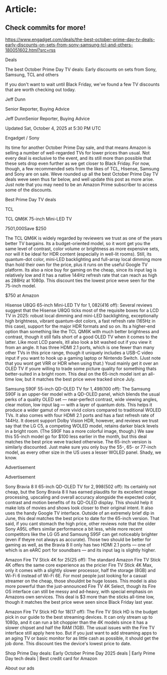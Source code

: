 # Article:

## Check commits for more!
https://www.engadget.com/deals/the-best-october-prime-day-tv-deals-early-discounts-on-sets-from-sony-samsung-tcl-and-others-180051602.html?src=rss

Deals

The best October Prime Day TV deals: Early discounts on sets from Sony, Samsung, TCL and others

If you don't want to wait until Black Friday, we've found a few TV discounts that are worth checking out today.

Jeff Dunn

Senior Reporter, Buying Advice

Jeff DunnSenior Reporter, Buying Advice

Updated Sat, October 4, 2025 at 5:30 PM UTC

Engadget / Sony

Its time for another October Prime Day sale, and that means Amazon is selling a number of well-regarded TVs for lower prices than usual. Not every deal is exclusive to the event, and its still more than possible that these sets drop even further as we get closer to Black Friday. For now, though, a few recommended sets from the likes of TCL, Hisense, Samsung and Sony are on sale. Weve rounded up all the best October Prime Day TV deals weve seen thus far below, and well update this post as more arise. Just note that you may need to be an Amazon Prime subscriber to access some of the discounts.

Best Prime Day TV deals

TCL

TCL QM6K 75-inch Mini-LED TV

$750$1,000Save $250

The TCL QM6K is widely regarded by reviewers we trust as one of the years better TV bargains. Its a budget-oriented model, so it wont get you the same level of contrast, color volume or brightness as more expensive sets, nor will it be ideal for HDR content (especially in well-lit rooms). Still, its quantum-dot color, mini-LED backlighting and full-array local dimming more than hold their own for the price, plus it runs on the useful Google TV platform. Its also a nice buy for gaming on the cheap, since its input lag is relatively low and it has a native 144Hz refresh rate that can reach as high as 288Hz at 1080p. This discount ties the lowest price weve seen for the 75-inch model.

$750 at Amazon

Hisense U8QG 65-inch Mini-LED TV for $1,082 ($416 off): Several reviews suggest that the Hisense U8QG ticks most of the requisite boxes for a LCD TV in 2025: robust local dimming and mini-LED backlighting, exceptionally high brightness, vibrant quantum-dot colors, a fast refresh rate (165Hz in this case), support for the major HDR formats and so on. Its a higher-end option than something like the TCL QM6K with much better brightness and contrast, though it still falls short of a good OLED TV when it comes to the latter. Like most LCD panels, itll also look a bit washed out if you view it from an angle. It has three HDMI 2.1 ports, which is one fewer than many other TVs in this price range, though it uniquely includes a USB-C video input if you want to hook up a gaming laptop or Nintendo Switch. (Just note that you wont get VRR or HDR when using that.) Youd mainly get it over an OLED TV if youre willing to trade some picture quality for something thats better-suited in a bright room. This deal on the 65-inch model isnt an all-time low, but it matches the best price weve tracked since July.

Samsung S90F 55-inch QD-OLED TV for $1,498 ($100 off): The Samsung S90F is an upper-tier model with a QD-OLED panel, which blends the usual perks of a quality OLED set — near-perfect contrast, wide viewing angles, clear motion, low input lag — with a layer of quantum dots. This helps it produce a wider gamut of more vivid colors compared to traditional WOLED TVs. It also comes with four HDMI 2.1 ports and has a fast refresh rate of 144Hz. It doesnt support Dolby Vision HDR, however, and reviews we trust say that the LG C5, a competing WOLED model, retains darker black levels in a bright room. (The S90F has a more colorful image, though.) We saw this 55-inch model go for $100 less earlier in the month, but this deal matches the best price weve tracked otherwise. The 65-inch version is similarly discounted. Just make sure you only buy the 55-, 65- or 77-inch model, as every other size in the US uses a lesser WOLED panel. Shady, we know.

Advertisement

Advertisement

Sony Bravia 8 II 65-inch QD-OLED TV for $2,998 ($502 off): Its certainly not cheap, but the Sony Bravia 8 II has earned plaudits for its excellent image processing, upscaling and overall accuracy alongside the expected color, contrast and motion benefits of its QD-OLED display. This should help it make lots of movies and shows look closer to their original intent. It also uses the handy Google TV interface. Outside of an extremely brief dip in June, this deal matches the best price to date for the 65-inch version. That said, if you cant stomach the high price, other reviews note that the older Sony A95L offers similar performance a bit less, while more recent competitors like the LG G5 and Samsung S95F can get noticeably brighter (even if theyre not always as accurate). Those two should be better for gaming as well, as the Bravia 8 II only has two HDMI 2.1 ports — one of which is an eARC port for soundbars — and its input lag is slightly higher.

Amazon Fire TV Stick 4K for $25 ($25 off): The standard Amazon Fire TV Stick 4K offers the same core experience as the pricier Fire TV Stick 4K Max, only it comes with a slightly slower processor, half the storage (8GB) and Wi-Fi 6 instead of Wi-Fi 6E. For most people just looking for a casual streamer on the cheap, those shouldnt be huge losses. This model is also more powerful than the just-announced Fire TV 4K Select, though its Fire OS interface can still be messy and ad-heavy, with special emphasis on Amazons own services. This deal is $3 more than the sticks all-time low, though it matches the best price weve seen since Black Friday last year.

Amazon Fire TV Stick HD for $18 ($17 off): The Fire TV Stick HD is the budget pick in our guide to the best streaming devices. It can only stream up to 1080p, and it can run a bit choppier than the 4K models since it has a slower chipset and half the RAM (1GB). The usual issues with the Fire TV interface still apply here too. But if you just want to add streaming apps to an aging TV or basic monitor for as little cash as possible, it should get the job done. This discount ties the device's lowest price to date.

Shop Prime Day deals: Early October Prime Day 2025 deals | Early Prime Day tech deals | Best credit card for Amazon

About our ads